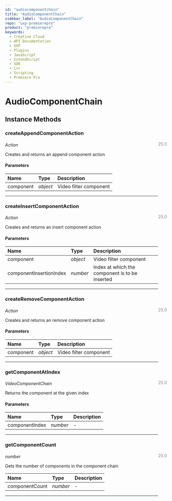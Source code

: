 ```yaml
---
id: "audiocomponentchain"
title: "AudioComponentChain"
sidebar_label: "AudioComponentChain"
repo: "uxp-premierepro"
product: "premierepro"
keywords:
  - Creative Cloud
  - API Documentation
  - UXP
  - Plugins
  - JavaScript
  - ExtendScript
  - SDK
  - C++
  - Scripting
  - Premiere Pro
---
```


# AudioComponentChain  

## Instance Methods

### createAppendComponentAction

<span class="minversion" style="display: block; margin-bottom: -1em; margin-left: 36em; float:left; opacity:0.5;">25.0</span>

*Action*
  
Creates and returns an append component action

#### Parameters

| Name | Type | Description |
| :------ | :------ | :------ |
| component | *object* | Video filter component |

___

### createInsertComponentAction

<span class="minversion" style="display: block; margin-bottom: -1em; margin-left: 36em; float:left; opacity:0.5;">25.0</span>

*Action*
  
Creates and returns an insert component action

#### Parameters

| Name | Type | Description |
| :------ | :------ | :------ |
| component | *object* | Video filter component |
| componentInsertionIndex | *number* | Index at which the component is to be inserted |

___

### createRemoveComponentAction

<span class="minversion" style="display: block; margin-bottom: -1em; margin-left: 36em; float:left; opacity:0.5;">25.0</span>

*Action*
  
Creates and returns an remove component action

#### Parameters

| Name | Type | Description |
| :------ | :------ | :------ |
| component | *object* | Video filter component |

___

### getComponentAtIndex

<span class="minversion" style="display: block; margin-bottom: -1em; margin-left: 36em; float:left; opacity:0.5;">25.0</span>

*VideoComponentChain*
  
Returns the component at the given index

#### Parameters

| Name | Type | Description |
| :------ | :------ | :------ |
| componentIndex | *number* | - |

___

### getComponentCount

<span class="minversion" style="display: block; margin-bottom: -1em; margin-left: 36em; float:left; opacity:0.5;">25.0</span>

*number*
  
Gets the number of components in the component chain

| Name | Type | Description |
| :------ | :------ | :------ |
| componentCount | *number* | - |

___
